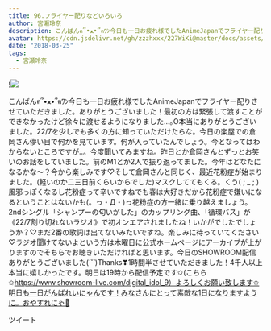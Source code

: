 ```yaml
---
title: 96.フライヤー配りなどいろいろ
author: 宮瀬玲奈
description: こんばんฅ՞•ﻌ•՞ฅﾜﾝ今日も一日お疲れ様でしたAnimeJapanでフライヤー配りさせていただきました。ありがとうございました！最初の方は緊張して渡すことができなかったけど徐々に渡せるようになりました...｡O本当に...
avatar: https://cdn.jsdelivr.net/gh/zzzhxxx/227WiKi@master/docs/assets/photo/avatar/reina.jpg
date: "2018-03-25"
tags:
  - 宮瀬玲奈
---
```


!![](https://cdn.jsdelivr.net/gh/zzzhxxx/227WiKi-image@master/blog-image/reina-2018-03-25_1.jpg)


こんばんฅ՞•ﻌ•՞ฅﾜﾝ今日も一日お疲れ様でしたAnimeJapanでフライヤー配りさせていただきました。ありがとうございました！最初の方は緊張して渡すことができなかったけど徐々に渡せるようになりました...｡O本当にありがとうございました。22/7を少しでも多くの方に知っていただけたらな。今日の楽屋での倉岡さん儚い目で何かを見ています。何が入っていたんでしょう。今となってはわからないところですが..。今度聞いてみますね。昨日とか倉岡さんとずっとお笑いのお話をしていました。前のM1とか2人で振り返ってました。今年はどなたになるかな～？今から楽しみです♡そして倉岡さんと同じく、最近花粉症が始まりました。(軽いのか二三日前くらいからでした)マスクしててもくる。くう( ; _ ; )風邪っぽくなるし花粉症って辛いですねでも春は大好きだから花粉症で嫌いになるということはないかも(。っ・Д・)っ花粉症の方一緒に乗り越えましょう。2ndシングル「シャンプーの匂いがした」のカップリング曲、「循環バス」が《22/7割り切れないラジオ》で初オンエアされましたね！いかがでしたでしょうか？♡まだ2番の歌詞は出てないみたいですね。楽しみに待っていてください♡ラジオ聞けてないよという方は木曜日に公式ホームページにアーカイブが上がりますのでそちらでお聴きいただければと思います。今日のSHOWROOM配信ありがとうございました(*´˘`*)Thanks❣1時間半させていただきました！4千人以上本当に嬉しかったです。明日は19時から配信予定です✩(こちら✩https://www.showroom-live.com/digital_idol_9）よろしくお願い致します✩明日も一日がんばれいにゃんです！みなさんにとって素敵な1日になりますように。おやすれにゃ💓


ツイート




